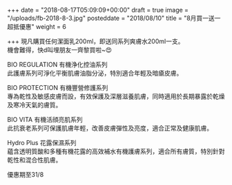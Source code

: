 +++
date = "2018-08-17T05:09:09+00:00"
draft = true
image = "/uploads/fb-2018-8-3.jpg"
posteddate = "2018/08/10"
title = "8月買一送一超抵優惠"
weight = 6

+++
 現凡購買任何潔面乳200ml，即送同系列爽膚水200ml一支。  
 機會難得，快d叫埋朋友一齊黎買啦\~😍

 BIO REGULATION 有機浄化控油系列  
 此護膚系列可淨化平衡肌膚油脂分泌，特別適合年輕及暗瘡皮膚。

 BIO PROTECTION 有機豐營修護系列  
 專為乾性及敏感皮膚而設，有效保護及深層滋養肌膚，同時適用於長期暴露於乾燥及寒冷天氣的膚質。

 BIO VITA 有機活顔亮肌系列  
 此抗衰老系列可保護肌膚年輕，改善皮膚彈性及亮度，適合正常及健康肌膚。

 Hydro Plus 花露保濕系列  
 藴含透明質酸和多種有機花露的高效補水有機護膚系列，適合所有膚質，特別針對乾性和混合性肌膚。

 優惠期至31/8